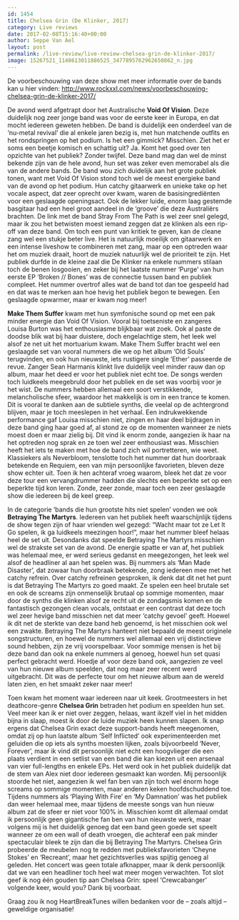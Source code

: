 ```yaml
---
id: 1454
title: Chelsea Grin (De Klinker, 2017)
category: Live reviews
date: 2017-02-08T15:16:40+00:00
author: Seppe Van Ael
layout: post
permalink: /live-review/live-review-chelsea-grin-de-klinker-2017/
image: 15267521_1148613011886525_3477895762962650862_n.jpg
---
```

De voorbeschouwing van deze show met meer informatie over de bands kan u hier vinden: http://www.rockxxl.com/news/voorbeschouwing-chelsea-grin-de-klinker-2017/

De avond werd afgetrapt door het Australische **Void Of Vision**. Deze duidelijk nog zeer jonge band was voor de eerste keer in Europa, en dat mocht iedereen geweten hebben. De band is duidelijk een onderdeel van de ‘nu-metal revival’ die al enkele jaren bezig is, met hun matchende outfits en het rondspringen op het podium. Is het een gimmick? Misschien. Ziet het er soms een beetje komisch en schattig uit? Ja. Komt het goed over ten opzichte van het publiek? Zonder twijfel. Deze band mag dan wel de minst bekende zijn van de hele avond, hun set was zeker even memorabel als die van de andere bands. De band wou zich duidelijk aan het grote publiek tonen, want met Void Of Vision stond toch wel de meest energieke band van de avond op het podium. Hun catchy gitaarwerk en unieke take op het vocale aspect, dat zeer oprecht over kwam, waren de basisingrediënten voor een geslaagde openingsact. Ook de lekker luide, enorm laag gestemde basgitaar had een heel groot aandeel in de ‘groove’ die deze Australiërs brachten. De link met de band Stray From The Path is wel zeer snel gelegd, maar ik zou het betwisten moest iemand zeggen dat ze klinken als een rip-off van deze band. Om toch een punt van kritiek te geven, kan de cleane zang wel een stukje beter live. Het is natuurlijk moeilijk om gitaarwerk en een intense liveshow te combineren met zang, maar op een optreden waar het om muziek draait, hoort de muziek natuurlijk wel de prioriteit te zijn. Het publiek durfde in de kleine zaal die De Klinker na enkele nummers stilaan toch de benen losgooien, en zeker bij het laatste nummer ‘Purge’ van hun eerste EP ‘Broken // Bones’ was de connectie tussen band en publiek compleet. Het nummer overtrof alles wat de band tot dan toe gespeeld had en dat was te merken aan hoe hevig het publiek begon te bewegen. Een geslaagde opwarmer, maar er kwam nog meer!

**Make Them Suffer** kwam met hun symfonische sound op met een pak minder energie dan Void Of Vision. Vooral bij toetseniste en zangeres Louisa Burton was het enthousiasme blijkbaar wat zoek. Ook al paste de doodse blik wat bij haar duistere, doch engelachtige stem, het leek wel alsof ze net uit het mortuarium kwam. Make Them Suffer bracht wel een geslaagde set van vooral nummers die we op het album ‘Old Souls’ terugvinden, en ook hun nieuwste, iets rustigere single ‘Ether’ passeerde de revue. Zanger Sean Harmanis klinkt live duidelijk veel minder rauw dan op album, maar het deed er voor het publiek niet echt toe. De songs werden toch luidkeels meegebruld door het publiek en de set was voorbij voor je het wist. De nummers hebben allemaal een soort verstikkende, melancholische sfeer, waardoor het makkelijk is om in een trance te komen. Dit is vooral te danken aan de subtiele synths, die veelal op de achtergrond blijven, maar je toch meeslepen in het verhaal. Een indrukwekkende performance gaf Louisa misschien niet, zingen en haar deel bijdragen in deze band ging haar goed af, al stond ze op de momenten wanneer ze niets moest doen er maar zielig bij. Dit vind ik enorm zonde, aangezien ik haar na het optreden nog sprak en ze toen wel zeer enthousiast was. Misschien heeft het iets te maken met hoe de band zich wil portretteren, wie weet. Klassiekers als Neverbloom, tenslotte toch het nummer dat hun doorbraak betekende en Requiem, een van mijn persoonlijke favorieten, bleven deze show echter uit. Toen ik hen achteraf vroeg waarom, bleek het dat ze voor deze tour een vervangdrummer hadden die slechts een beperkte set op een beperkte tijd kon leren. Zonde, zeer zonde, maar toch een zeer geslaagde show die iedereen bij de keel greep.

In de categorie ‘bands die hun grootste hits niet spelen’ vonden we ook **Betraying The Martyrs**. Iedereen van het publiek heeft waarschijnlijk tijdens de show tegen zijn of haar vrienden wel gezegd: “Wacht maar tot ze Let It Go spelen, ik ga luidkeels meezingen hoor!”, maar het nummer bleef helaas heel de set uit. Desondanks dat speelde Betraying The Martyrs misschien wel de strakste set van de avond. De energie spatte er van af, het publiek was helemaal mee, er werd serieus gedanst en meegezongen, het leek wel alsof de headliner al aan het spelen was. Bij nummers als ‘Man Made Disaster’, dat zowaar hun doorbraak betekende, zong iedereen mee met het catchy refrein. Over catchy refreinen gesproken, ik denk dat dit net het punt is dat Betraying The Martyrs zo goed maakt. Ze spelen een heel brutale set en ook de screams zijn onmenselijk brutaal op sommige momenten, maar door de synths die klinken alsof ze recht uit de zondagsmis komen en de fantastisch gezongen clean vocals, ontstaat er een contrast dat deze toch wel zeer hevige band misschien net dat meer ‘catchy gevoel’ geeft. Hoewel ik dit net de sterkte van deze band heb genoemd, is het misschien ook wel een zwakte. Betraying The Martyrs hanteert niet bepaald de meest originele songstructuren, en hoewel de nummers wel allemaal een vrij distinctieve sound hebben, zijn ze vrij voorspelbaar. Voor sommige mensen is het bij deze band dan ook na enkele nummers al genoeg, hoewel hun set quasi perfect gebracht werd. Hoedje af voor deze band ook, aangezien ze veel van hun nieuwe album speelden, dat nog maar zeer recent werd uitgebracht. Dit was de perfecte tour om het nieuwe album aan de wereld laten zien, en het smaakt zeker naar meer!

Toen kwam het moment waar iedereen naar uit keek. Grootmeesters in het deathcore-genre **Chelsea Grin** betraden het podium en speelden hun set. Veel meer kan ik er niet over zeggen, helaas, want ikzelf viel in het midden bijna in slaap, moest ik door de luide muziek heen kunnen slapen. Ik snap ergens dat Chelsea Grin exact deze support-bands heeft meegenomen, omdat zij op hun laatste album ‘Self Inflicted’ ook experimenteerden met geluiden die op iets als synths moesten lijken, zoals bijvoorbeeld ‘Never, Forever’, maar ik vind dit persoonlijk niet echt een hoogvlieger die een plaats verdient in een setlist van een band die kan kiezen uit een arsenaal van vier full-lengths en enkele EPs. Het werd ook in het publiek duidelijk dat de stem van Alex niet door iedereen gesmaakt kan worden. Mij persoonlijk stoorde het niet, aangezien ik wel fan ben van zijn toch wel énorm hoge screams op sommige momenten, maar anderen keken hoofdschuddend toe. Tijdens nummers als ‘Playing With Fire’ en ‘My Damnation’ was het publiek dan weer helemaal mee, maar tijdens de meeste songs van hun nieuw album zat de sfeer er niet voor 100% in. Misschien komt dit allemaal omdat ik persoonlijk geen gigantische fan ben van hun nieuwste werk, maar volgens mij is het duidelijk genoeg dat een band geen goede set speelt wanneer ze om een wall of death vroegen, die achteraf een pak minder spectaculair bleek te zijn dan die bij Betraying The Martyrs. Chelsea Grin probeerde de meubelen nog te redden met publieksfavorieten ‘Cheyne Stokes’ en ‘Recreant’, maar het gezichtsverlies was spijtig genoeg al geleden. Het concert was geen totale afknapper, maar ik denk persoonlijk dat we van een headliner toch heel wat meer mogen verwachten. Tot slot geef ik nog één gouden tip aan Chelsea Grin: speel ‘Crewcabanger’ volgende keer, would you? Dank bij voorbaat.

Graag zou ik nog HeartBreakTunes willen bedanken voor de – zoals altijd – geweldige organisatie!